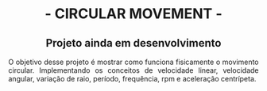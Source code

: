 <h1 align="center">- CIRCULAR MOVEMENT -</h1>
<h2 align="center">Projeto ainda em desenvolvimento</h2>
<p align="justify">O objetivo desse projeto é mostrar como funciona fisicamente o movimento circular. Implementando os conceitos de velocidade linear, velocidade angular, variação de raio, período, frequência, rpm e aceleração centrípeta.</h2>